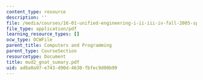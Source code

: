 ```yaml
---
content_type: resource
description: ''
file: /media/courses/16-01-unified-engineering-i-ii-iii-iv-fall-2005-spring-2006/ad6a0a97e743d90d4630fbfec9d00b99_mud2_gnat_sumary.pdf
file_type: application/pdf
learning_resource_types: []
ocw_type: OCWFile
parent_title: Computers and Programming
parent_type: CourseSection
resourcetype: Document
title: mud2_gnat_sumary.pdf
uid: ad6a0a97-e743-d90d-4630-fbfec9d00b99
---
```

